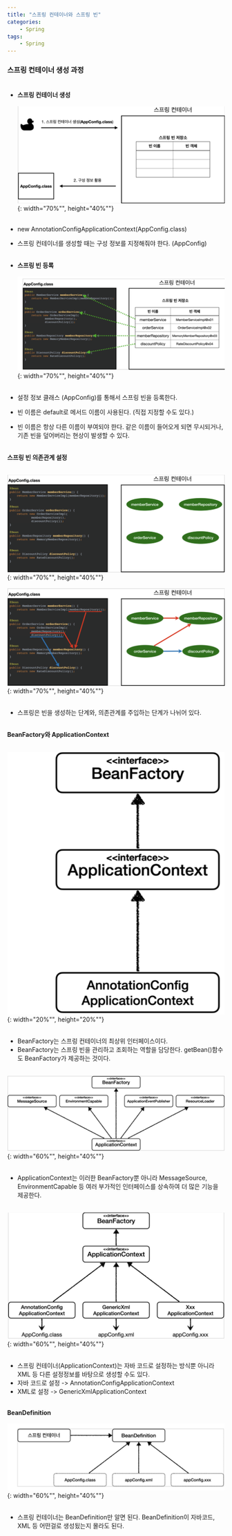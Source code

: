 ```yaml
---
title: "스프링 컨테이너와 스프링 빈"
categories: 
    - Spring
tags:
    - Spring
---
```


### **스프링 컨테이너 생성 과정** <br><br>

* **스프링 컨테이너 생성** <br><br>
![img1](/assets/images/3_1.png){: width="70%"", height="40%""} <br><br>

* new AnnotationConfigApplicationContext(AppConfig.class)
* 스프링 컨테이너를 생성할 때는 구성 정보를 지정해줘야 한다. (AppConfig) <br><br>

* **스프링 빈 등록** <br><br>
![img2](/assets/images/3_2.png){: width="70%"", height="40%""} <br><br>

* 설정 정보 클래스 (AppConfig)를 통해서 스프링 빈을 등록한다.
* 빈 이름은 default로 메서드 이름이 사용된다. (직접 지정할 수도 있다.)
* 빈 이름은 항상 다른 이름이 부여되야 한다. 같은 이름이 들어오게 되면 무시되거나, 기존 빈을 덮어버리는 현상이 발생할 수 있다. <br><br>

 **스프링 빈 의존관계 설정** <br><br>

![img3](/assets/images/3_3.png){: width="70%"", height="40%""} <br><br>
![img4](/assets/images/3_4.png){: width="70%"", height="40%""} <br><br>

* 스프링은 빈을 생성하는 단계와, 의존관계를 주입하는 단계가 나뉘어 있다. <br><br>

**BeanFactory와 ApplicationContext** <br><br>

![img5](/assets/images/3_5.png){: width="20%"", height="20%""} <br><br>

* BeanFactory는 스프링 컨테이너의 최상위 인터페이스이다.
* BeanFactory는 스프링 빈을 관리하고 조회하는 역할을 담당한다. getBean()함수도 BeanFactory가 제공하는 것이다. <br><br>

![img6](/assets/images/3_6.png){: width="60%"", height="40%""} <br><br>

* ApplicationContext는 이러한 BeanFactory뿐 아니라 MessageSource, EnvironmentCapable 등 여러 부가적인 인터페이스를 상속하여 더 많은 기능을 제공한다. <br><br>

![img7](/assets/images/3_7.png){: width="60%"", height="40%""} <br><br>

* 스프링 컨테이너(ApplicationContext)는 자바 코드로 설정하는 방식뿐 아니라 XML 등 다른 설정정보를 바탕으로 생성할 수도 있다. 
* 자바 코드로 설정 -> AnnotationConfigApplicationContext
* XML로 설정 -> GenericXmlApplicationContext <br><br>

**BeanDefinition**<br><br>
![img8](/assets/images/3_8.png){: width="60%"", height="40%""} <br><br>

* 스프링 컨테이너는 BeanDefinition만 알면 된다. BeanDefinition이 자바코드, XML 등 어떤걸로 생성됬는지 몰라도 된다.


